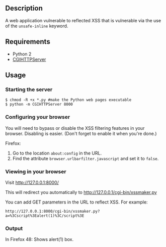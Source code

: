 ## Description

A web application vulnerable to reflected XSS that is vulnerable via the use of the `unsafe-inline` keyword.

## Requirements

* Python 2
* [CGIHTTPServer](https://docs.python.org/2.7/library/cgihttpserver.html)


## Usage

### Starting the server

```
$ chmod -R +x *.py #make the Python web pages executable
$ python -m CGIHTTPServer 8000
```

### Configuring your browser

You will need to bypass or disable the XSS filtering features in your browser. Disabling is easier. (Don't forget to enable it when you're done.)

Firefox:
1. Go to the location `about:config` in the URL.
2. Find the attribute `browser.urlbarfilter.javascript` and set it to `false`.

### Viewing in your browser

Visit http://127.0.0.1:8000/

This will redirect you automatically to http://127.0.0.1/cgi-bin/xssmaker.py

You can add GET parameters in the URL to reflect XSS. For example:

    http://127.0.0.1:8000/cgi-bin/xssmaker.py?a=%3Cscript%3Ealert(1)%3C/script%3E

### Output

In Firefox 48: Shows alert(1) box.
